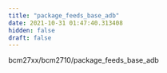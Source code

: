 ```yaml
---
title: "package_feeds_base_adb"
date: 2021-10-31 01:47:40.313408
hidden: false
draft: false
---
```


bcm27xx/bcm2710/package_feeds_base_adb

